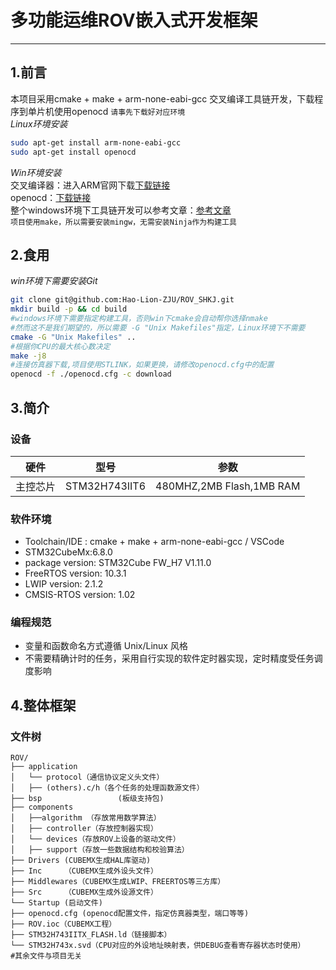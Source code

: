 ﻿# 多功能运维ROV嵌入式开发框架
___
## 1.前言
本项目采用cmake + make + arm-none-eabi-gcc 交叉编译工具链开发，下载程序到单片机使用openocd
`请事先下载好对应环境`</br>
_Linux环境安装_</br>
```bash
sudo apt-get install arm-none-eabi-gcc
sudo apt-get install openocd
```
_Win环境安装_</br>
交叉编译器：进入ARM官网下载[下载链接](https://developer.arm.com/downloads/-/gnu-rm)</br>
openocd：[下载链接](https://github.com/xpack-dev-tools/openocd-xpack/releases/)</br>
整个windows环境下工具链开发可以参考文章：[参考文章](https://zhuanlan.zhihu.com/p/576972892)</br>
`项目使用make，所以需要安装mingw，无需安装Ninja作为构建工具`

## 2.食用
_win环境下需要安装Git_
```bash
git clone git@github.com:Hao-Lion-ZJU/ROV_SHKJ.git
mkdir build -p && cd build
#windows环境下需要指定构建工具，否则win下cmake会自动帮你选择nmake
#然而这不是我们期望的，所以需要 -G "Unix Makefiles"指定，Linux环境下不需要
cmake -G "Unix Makefiles" ..
#根据你CPU的最大核心数决定
make -j8
#连接仿真器下载,项目使用STLINK，如果更换，请修改openocd.cfg中的配置
openocd -f ./openocd.cfg -c download
```
## 3.简介
### 设备
|硬件|型号|参数|
|---|---|---|
|主控芯片|STM32H743IIT6|480MHZ,2MB Flash,1MB RAM|
### 软件环境

 - Toolchain/IDE : cmake + make + arm-none-eabi-gcc / VSCode
 - STM32CubeMx:6.8.0
 - package version: STM32Cube FW_H7 V1.11.0
 - FreeRTOS version: 10.3.1
 - LWIP version: 2.1.2
 - CMSIS-RTOS version: 1.02
### 编程规范
- 变量和函数命名方式遵循 Unix/Linux 风格
- 不需要精确计时的任务，采用自行实现的软件定时器实现，定时精度受任务调度影响

## 4.整体框架
### 文件树  
```
ROV/
├── application
│   └── protocol（通信协议定义头文件）
│   ├── (others).c/h（各个任务的处理函数源文件）
├── bsp					(板级支持包)
├── components
│   ├──algorithm （存放常用数学算法）
│   ├── controller（存放控制器实现）
│   └── devices（存放ROV上设备的驱动文件）
│   ├── support（存放一些数据结构和校验算法）
├── Drivers	(CUBEMX生成HAL库驱动)
├── Inc		（CUBEMX生成外设头文件）
├── Middlewares（CUBEMX生成LWIP、FREERTOS等三方库）
├── Src		（CUBEMX生成外设源文件）
└── Startup	(启动文件)
├── openocd.cfg	(openocd配置文件，指定仿真器类型，端口等等)
├── ROV.ioc（CUBEMX工程）
├── STM32H743IITX_FLASH.ld（链接脚本）
└── STM32H743x.svd（CPU对应的外设地址映射表，供DEBUG查看寄存器状态时使用）
#其余文件与项目无关

```


